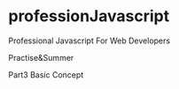 # professionJavascript
Professional Javascript For Web Developers

Practise&Summer

Part3 Basic Concept


